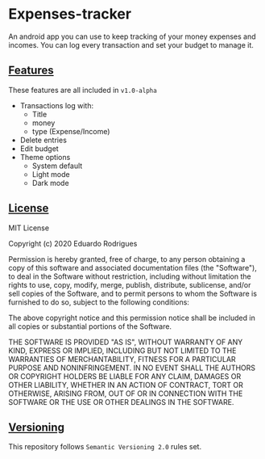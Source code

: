 # Expenses-tracker
An android app you can use to keep tracking of your money expenses and incomes. You can log every transaction and set your budget to manage it.

## [Features](https://github.com/Eduaaado/Expense-tracker/releases)
These features are all included in ```v1.0-alpha```

* Transactions log with:
  * Title
  * money
  * type (Expense/Income)
* Delete entries
* Edit budget
* Theme options
  * System default
  * Light mode
  * Dark mode

## [License](https://github.com/Eduaaado/Expense-tracker/blob/master/LICENSE)
MIT License

Copyright (c) 2020 Eduardo Rodrigues

Permission is hereby granted, free of charge, to any person obtaining a copy
of this software and associated documentation files (the "Software"), to deal
in the Software without restriction, including without limitation the rights
to use, copy, modify, merge, publish, distribute, sublicense, and/or sell
copies of the Software, and to permit persons to whom the Software is
furnished to do so, subject to the following conditions:

The above copyright notice and this permission notice shall be included in all
copies or substantial portions of the Software.

THE SOFTWARE IS PROVIDED "AS IS", WITHOUT WARRANTY OF ANY KIND, EXPRESS OR
IMPLIED, INCLUDING BUT NOT LIMITED TO THE WARRANTIES OF MERCHANTABILITY,
FITNESS FOR A PARTICULAR PURPOSE AND NONINFRINGEMENT. IN NO EVENT SHALL THE
AUTHORS OR COPYRIGHT HOLDERS BE LIABLE FOR ANY CLAIM, DAMAGES OR OTHER
LIABILITY, WHETHER IN AN ACTION OF CONTRACT, TORT OR OTHERWISE, ARISING FROM,
OUT OF OR IN CONNECTION WITH THE SOFTWARE OR THE USE OR OTHER DEALINGS IN THE
SOFTWARE.


## [Versioning](https://semver.org/)
This repository follows ```Semantic Versioning 2.0``` rules set.
